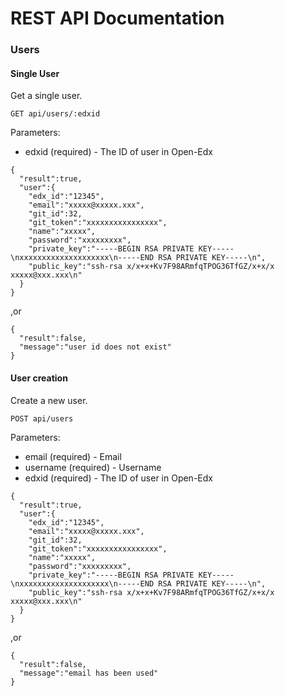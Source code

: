 REST API Documentation
==========

### Users

#### Single User

Get a single user.

```
GET api/users/:edxid
```

Parameters:

- edxid (required) - The ID of user in Open-Edx

```
{
  "result":true,
  "user":{
    "edx_id":"12345",
    "email":"xxxxx@xxxxx.xxx",
    "git_id":32,
    "git_token":"xxxxxxxxxxxxxxxx",
    "name":"xxxxx",
    "password":"xxxxxxxxx",
    "private_key":"-----BEGIN RSA PRIVATE KEY-----\nxxxxxxxxxxxxxxxxxxxx\n-----END RSA PRIVATE KEY-----\n",
    "public_key":"ssh-rsa x/x+x+Kv7F98ARmfqTPOG36TfGZ/x+x/x xxxxx@xxx.xxx\n"
  }
}
```
  ,or
```
{
  "result":false,
  "message":"user id does not exist"
}
```

#### User creation
Create a new user.

```
POST api/users
```

Parameters:

- email (required) - Email
- username (required) - Username
- edxid (required) - The ID of user in Open-Edx

```
{
  "result":true,
  "user":{
    "edx_id":"12345",
    "email":"xxxxx@xxxxx.xxx",
    "git_id":32,
    "git_token":"xxxxxxxxxxxxxxxx",
    "name":"xxxxx",
    "password":"xxxxxxxxx",
    "private_key":"-----BEGIN RSA PRIVATE KEY-----\nxxxxxxxxxxxxxxxxxxxx\n-----END RSA PRIVATE KEY-----\n",
    "public_key":"ssh-rsa x/x+x+Kv7F98ARmfqTPOG36TfGZ/x+x/x xxxxx@xxx.xxx\n"
  }
}
```
  ,or
```
{
  "result":false,
  "message":"email has been used"
}
```